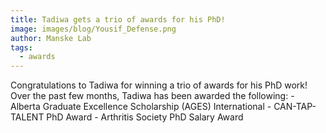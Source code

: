 ```yaml
---
title: Tadiwa gets a trio of awards for his PhD!
image: images/blog/Yousif_Defense.png
author: Manske Lab
tags:
  - awards
---
```


Congratulations to Tadiwa for winning a trio of awards for his PhD work! Over the past few months, Tadiwa has been awarded the following:
        - Alberta Graduate Excellence Scholarship (AGES) International
        - CAN-TAP-TALENT PhD Award
        - Arthritis Society PhD Salary Award



